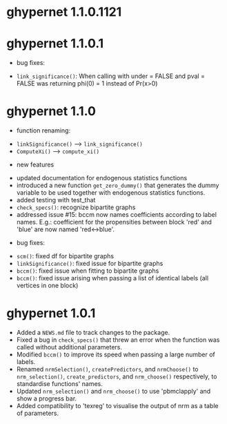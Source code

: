 # ghypernet 1.1.0.1121

# ghypernet 1.1.0.1

- bug fixes:
* `link_significance()`: When calling with under = FALSE and pval = FALSE was returning phi(0) = 1 instead of Pr(x>0)

# ghypernet 1.1.0

- function renaming:
* `linkSignificance()` --> `link_significance()`
* `ComputeXi()` --> `compute_xi()`

- new features
* updated documentation for endogenous statistics functions
* introduced a new function `get_zero_dummy()` that generates the dummy variable to be used together with endogenous statistics functions.
* added testing with test_that
* `check_specs()`: recognize bipartite graphs
* addressed issue #15: bccm now names coefficients according to label names. E.g.: coefficient for the propensities between block 'red' and 'blue' are now named 'red<->blue'.

- bug fixes:
* `scm()`: fixed df for bipartite graphs
* `linkSignificance()`: fixed issue for bipartite graphs
* `bccm()`: fixed issue when fitting to bipartite graphs
* `bccm()`: fixed issue arising when passing a list of identical labels (all vertices in one block)

# ghypernet 1.0.1

* Added a `NEWS.md` file to track changes to the package.
* Fixed a bug in `check_specs()` that threw an error when the function was called without additional parameters.
* Modified `bccm()` to improve its speed when passing a large number of labels.
* Renamed `nrmSelection()`, `createPredictors`, and `nrmChoose()` to `nrm_selection()`, `create_predictors`, and `nrm_choose()` respectively, to standardise functions' names.
* Updated `nrm_selection()` and `nrm_choose()` to use 'pbmclapply' and show a progress bar.
* Added compatibility to 'texreg' to visualise the output of nrm as a table of parameters.

